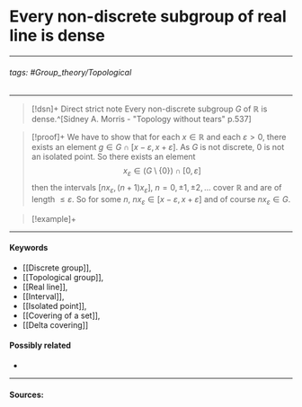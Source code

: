 # Every non-discrete subgroup of real line is dense
***
###### tags: #Group_theory/Topological 
***
>[!dsn]+ Direct strict note
>Every non-discrete subgroup $G$ of $\mathbb{R}$ is dense.^[Sidney A. Morris - "Topology without tears" p.537]

>[!proof]+
>We have to show that for each $x\in\mathbb{R}$ and each $\varepsilon>0$, there exists an element $g\in G\cap[x-\varepsilon,x+\varepsilon]$.
>As $G$ is not discrete, $0$ is not an isolated point. So there exists an element 
>$$x_{\varepsilon}\in(G\setminus\{0\})\cap[0,\varepsilon]$$
>then the intervals $[nx_{\varepsilon},(n+1)x_{\varepsilon}]$, $n=0,\pm1,\pm2,\dots$ cover $\mathbb{R}$ and are of length $\le\varepsilon$. So for some $n$, $nx_{\varepsilon}\in[x-\varepsilon,x+\varepsilon]$ and of course $nx_{\varepsilon}\in G$.

>[!example]+ 
>
***
#### Keywords
- [[Discrete group]],
- [[Topological group]],
- [[Real line]],
- [[Interval]],
- [[Isolated point]],
- [[Covering of a set]],
- [[Delta covering]]
#### Possibly related
- 
***
#### Sources: